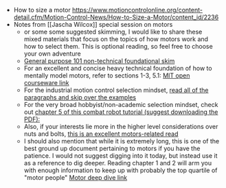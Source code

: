 - How to size a motor https://www.motioncontrolonline.org/content-detail.cfm/Motion-Control-News/How-to-Size-a-Motor/content_id/2236
- Notes from [[Jascha Wilcox]] special session on motors
    - or some some suggested skimming, I would like to share these mixed materials that focus on the topics of how motors work and how to select them. This is optional reading, so feel free to choose your own adventure
    - [General purpose 101 non-technical foundational skim](https://learn.sparkfun.com/tutorials/motors-and-selecting-the-right-one/all)
    - For an excellent and concise heavy technical foundation of how to mentally model motors, refer to sections 1-3, 5.1: [MIT open courseware link](https://ocw.mit.edu/courses/electrical-engineering-and-computer-science/6-685-electric-machines-fall-2013/course-notes/MIT6_685F13_chapter1.pdf
)
    - For the industrial motion control selection mindset, [read all of the paragraphs and skip over the examples](https://www.kollmorgen.com/sites/default/files/public_downloads/Application_Sizing_Guide_en-US.pdf)
    - For the very broad hobbyist/non-academic selection mindset, check out [chapter 5 of this combat robot tutorial (suggest downloading the PDF):](https://www.riobotz.com/riobotz-combot-tutorial)
    - Also, if your interests lie more in the higher level considerations over nuts and bolts, [this is an excellent motors-related read](https://audioxpress.com/article/neodymium-the-perfect-storm-part-1-the-neodymium-supply-chain)
    - I should also mention that while it is extremely long, this is one of the best ground up document pertaining to motors if you have the patience. I would not suggest digging into it today, but instead use it as a reference to dig deeper. Reading chapter 1 and 2 will arm you with enough information to keep up with probably the top quartile of "motor people" [Motor deep dive link](https://krex.k-state.edu/dspace/bitstream/handle/2097/1507/JamesMevey2009.pdf;jsessionid=CB20BA044C9D8167E66602AD4B4E8B55?sequence=1)
